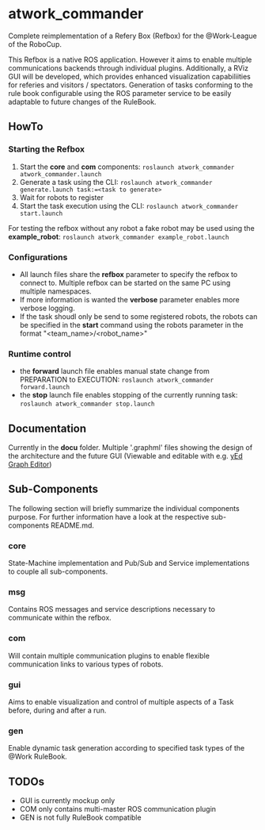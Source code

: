 # atwork_commander

Complete reimplementation of a Refery Box (Refbox) for the @Work-League of the RoboCup.

This Refbox is a native ROS application. However it aims to enable multiple communications backends through individual plugins.
Additionally, a RViz GUI will be developed, which provides enhanced visualization capabiliities for referies and visitors / spectators. Generation of tasks conforming to the rule book configurable using the ROS parameter service to be easily adaptable to future changes of the RuleBook.


## HowTo

### Starting the Refbox

1. Start the __core__ and __com__ components: `roslaunch atwork_commander atwork_commander.launch`
2. Generate a task using the CLI: `roslaunch atwork_commander generate.launch task:=<task to generate>`
3. Wait for robots to register
4. Start the task execution using the CLI: `roslaunch atwork_commander start.launch`

For testing the refbox without any robot a fake robot may be used using the **example_robot**:
`roslaunch atwork_commander example_robot.launch`

### Configurations

- All launch files share the __refbox__ parameter to specify the refbox to connect to. Multiple refbox can be started on the same PC using multiple namespaces.
- If more information is wanted the __verbose__ parameter enables more verbose logging.
- If the task shoudl only be send to some registered robots, the robots can be specified in the __start__ command using the robots parameter in the format "<team_name>/<robot_name>"

### Runtime control

- the __forward__ launch file enables manual state change from PREPARATION to EXECUTION:
  `roslaunch atwork_commander forward.launch`
- the __stop__ launch file enables stopping of the currently running task:
  `roslaunch atwork_commander stop.launch`

## Documentation

Currently in the __docu__ folder. Multiple '.graphml' files showing the design of the architecture and the future GUI (Viewable and editable with e.g. [yEd Graph Editor](https://www.yworks.com/products/yed))

## Sub-Components

The following section will briefly summarize the individual components purpose.
For further information have a look at the respective sub-components README.md.

### core

State-Machine implementation and Pub/Sub and Service implementations to couple all sub-components.

### msg

Contains ROS messages and service descriptions necessary to communicate within
the refbox.

### com

Will contain multiple communication plugins to enable flexible communication
links to various types of robots.

### gui

Aims to enable visualization and control of multiple aspects of a Task before, during and after a run.

### gen

Enable dynamic task generation according to specified task types of the @Work
RuleBook.

## TODOs

- GUI is currently mockup only
- COM only contains multi-master ROS communication plugin
- GEN is not fully RuleBook compatible

